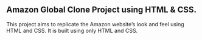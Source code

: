 ## Amazon Global Clone Project using HTML & CSS.
This project aims to replicate the Amazon website’s look and feel using HTML and CSS. It is built using only HTML and CSS.
